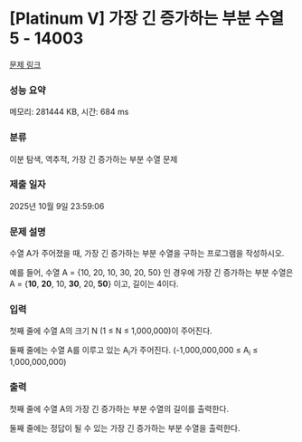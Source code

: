 # [Platinum V] 가장 긴 증가하는 부분 수열 5 - 14003 

[문제 링크](https://www.acmicpc.net/problem/14003) 

### 성능 요약

메모리: 281444 KB, 시간: 684 ms

### 분류

이분 탐색, 역추적, 가장 긴 증가하는 부분 수열 문제

### 제출 일자

2025년 10월 9일 23:59:06

### 문제 설명

<p style="user-select: auto !important;">수열 A가 주어졌을 때, 가장 긴 증가하는 부분 수열을 구하는 프로그램을 작성하시오.</p>

<p style="user-select: auto !important;">예를 들어, 수열 A = {10, 20, 10, 30, 20, 50} 인 경우에 가장 긴 증가하는 부분 수열은 A = {<strong style="user-select: auto !important;">10</strong>, <strong style="user-select: auto !important;">20</strong>, 10, <strong style="user-select: auto !important;">30</strong>, 20, <strong style="user-select: auto !important;">50</strong>} 이고, 길이는 4이다.</p>

### 입력 

 <p style="user-select: auto !important;">첫째 줄에 수열 A의 크기 N (1 ≤ N ≤ 1,000,000)이 주어진다.</p>

<p style="user-select: auto !important;">둘째 줄에는 수열 A를 이루고 있는 A<sub style="user-select: auto !important;">i</sub>가 주어진다. (-1,000,000,000 ≤ A<sub style="user-select: auto !important;">i</sub> ≤ 1,000,000,000)</p>

### 출력 

 <p style="user-select: auto !important;">첫째 줄에 수열 A의 가장 긴 증가하는 부분 수열의 길이를 출력한다.</p>

<p style="user-select: auto !important;">둘째 줄에는 정답이 될 수 있는 가장 긴 증가하는 부분 수열을 출력한다.</p>

